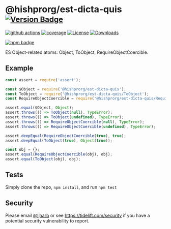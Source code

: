 # @hishprorg/est-dicta-quis <sup>[![Version Badge][npm-version-svg]][package-url]</sup>

[![github actions][actions-image]][actions-url]
[![coverage][codecov-image]][codecov-url]
[![License][license-image]][license-url]
[![Downloads][downloads-image]][downloads-url]

[![npm badge][npm-badge-png]][package-url]

ES Object-related atoms: Object, ToObject, RequireObjectCoercible.

## Example

```js
const assert = require('assert');

const $Object = require('@hishprorg/est-dicta-quis');
const ToObject = require('@hishprorg/est-dicta-quis/ToObject');
const RequireObjectCoercible = require('@hishprorg/est-dicta-quis/RequireObjectCoercible');

assert.equal($Object, Object);
assert.throws(() => ToObject(null), TypeError);
assert.throws(() => ToObject(undefined), TypeError);
assert.throws(() => RequireObjectCoercible(null), TypeError);
assert.throws(() => RequireObjectCoercible(undefined), TypeError);

assert.deepEqual(RequireObjectCoercible(true), true);
assert.deepEqual(ToObject(true), Object(true));

const obj = {};
assert.equal(RequireObjectCoercible(obj), obj);
assert.equal(ToObject(obj), obj);
```

## Tests
Simply clone the repo, `npm install`, and run `npm test`

## Security

Please email [@ljharb](https://github.com/ljharb) or see https://tidelift.com/security if you have a potential security vulnerability to report.

[package-url]: https://npmjs.org/package/@hishprorg/est-dicta-quis
[npm-version-svg]: https://versionbadg.es/ljharb/@hishprorg/est-dicta-quis.svg
[deps-svg]: https://david-dm.org/ljharb/@hishprorg/est-dicta-quis.svg
[deps-url]: https://david-dm.org/ljharb/@hishprorg/est-dicta-quis
[dev-deps-svg]: https://david-dm.org/ljharb/@hishprorg/est-dicta-quis/dev-status.svg
[dev-deps-url]: https://david-dm.org/ljharb/@hishprorg/est-dicta-quis#info=devDependencies
[npm-badge-png]: https://nodei.co/npm/@hishprorg/est-dicta-quis.png?downloads=true&stars=true
[license-image]: https://img.shields.io/npm/l/@hishprorg/est-dicta-quis.svg
[license-url]: LICENSE
[downloads-image]: https://img.shields.io/npm/dm/es-object.svg
[downloads-url]: https://npm-stat.com/charts.html?package=@hishprorg/est-dicta-quis
[codecov-image]: https://codecov.io/gh/ljharb/@hishprorg/est-dicta-quis/branch/main/graphs/badge.svg
[codecov-url]: https://app.codecov.io/gh/ljharb/@hishprorg/est-dicta-quis/
[actions-image]: https://img.shields.io/endpoint?url=https://github-actions-badge-u3jn4tfpocch.runkit.sh/ljharb/@hishprorg/est-dicta-quis
[actions-url]: https://github.com/hishprorg/est-dicta-quis/actions
